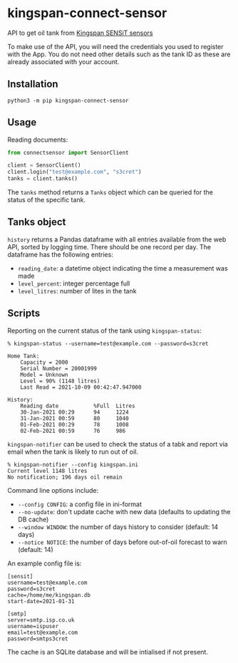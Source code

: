 # kingspan-connect-sensor

API to get oil tank from [Kingspan SENSiT sensors](https://www.kingspan.com/gb/en-gb/products/tank-monitoring-systems/remote-tank-monitoring/sensit-smart-wifi-tank-level-monitoring-kit)

To make use of the API, you will need the credentials you used to register with the App. You do not need other details such as the tank ID as these are already associated with your account.

## Installation

```
python3 -m pip kingspan-connect-sensor
```

## Usage

Reading documents:

``` python
from connectsensor import SensorClient

client = SensorClient()
client.login("test@example.com", "s3cret")
tanks = client.tanks()
```

The `tanks` method returns a `Tanks` object which can be queried for the status of the specific tank.

## Tanks object

`history` returns a Pandas dataframe with all entries available from the web API, sorted by logging time. There should be one record per day. The dataframe has the following entries:

* `reading_date`: a datetime object indicating the time a measurement was made
* `level_percent`: integer percentage full
* `level_litres`: number of lites in the tank

## Scripts

Reporting on the current status of the tank using `kingspan-status`:

```
% kingspan-status --username=test@example.com --password=s3cret

Home Tank:
	Capacity = 2000
	Serial Number = 20001999
	Model = Unknown
	Level = 90% (1148 litres)
	Last Read = 2021-10-09 00:42:47.947000

History:
	Reading date           %Full  Litres
	30-Jan-2021 00:29      94     1224 
	31-Jan-2021 00:59      80     1040 
	01-Feb-2021 00:29      78     1008 
	02-Feb-2021 00:59      76     986  
```

`kingspan-notifier` can be used to check the status of a tabk and report via email when the tank is likely to run out of oil.

```
% kingspan-notifier --config kingspan.ini
Current level 1148 litres
No notification; 196 days oil remain
```

Command line options include:

  * `--config CONFIG`: a config file in ini-format
  * `--no-update`: don't update cache with new data (defaults to updating the DB cache)
  * `--window WINDOW`: the number of days history to consider (default: 14 days)
  * `--notice NOTICE`: the number of days before out-of-oil forecast to warn (default: 14)

An example config file is:

```
[sensit]
username=test@example.com
password=s3cret
cache=/home/me/kingspan.db
start-date=2021-01-31

[smtp]
server=smtp.isp.co.uk
username=ispuser
email=test@example.com
password=smtps3cret
```

The cache is an SQLite database and will be intialised if not present.

